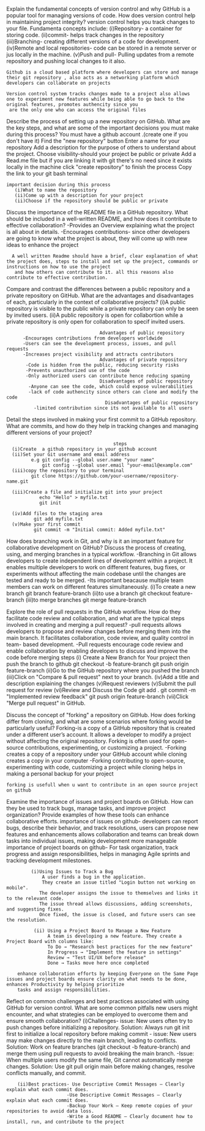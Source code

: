 Explain the fundamental concepts of version control and why GitHub is a popular tool for managing versions of code. How does version control help in maintaining project integrity?
    version control helps you track changes to your file. Fundamenta concepts include:
         (i)Repository- a container for storing code.
         (ii)commit- helps track changes in the repository
         (iii)Branching- creating different versions of a code for development.
         (iv)Remote and local repositories- code can be stored in a remote server or jus locally in the machine.
         (v)Push and pull- Pulling updates from a remote repository and pushing local changes to it also.

    Github is a cloud based platform where developers can store and manage their git repository , also acts as a networking platform which developers can collaborate on projects

    Version control system tracks changes made to a project also allows one to experiment new features while being able to go back to the original features, promotes authencity since you 
     are the only one who can access the original files

Describe the process of setting up a new repository on GitHub. What are the key steps, and what are some of the important decisions you must make during this process?
       You must have a github account .(create one if you don't have it)
       Find the "new repository" button
       Enter a name for your repository
       Add a description for the purpose of others to understand about the project.
       Choose visibility-should your project be public or private
       Add a Read.me file but if you are linking it with git there's no need since it exists locally in the machine
       click "create repository" to finish the process
       Copy  the link to your git bash terminal 
       

    important decision during this process
       (i)What to name the repository
       (ii)Come up with a description for your project
       (ii)Choose if the repository should be public or private
      

Discuss the importance of the README file in a GitHub repository. What should be included in a well-written README, and how does it contribute to effective collaboration?
     -Provides an Overview explaining what the project is all about in details.
     -Encourages contributions- since other developers are going to know what the project is about, they will come up with new ideas to enhance the project

      A well written Readme should have a brief, clear explanation of what the project does, steps to install and set up the project, commands or instructions on how to use the project
       and how others can contribute to it. all this reasons also contribute to effective contribution.
     

Compare and contrast the differences between a public repository and a private repository on GitHub. What are the advantages and disadvantages of each, particularly in the context of collaborative projects?
        (i)A public repository is visible to the public while a private repository can only be seen by invited users.
        (ii)A public repository  is open for collabortion while a private repository is only open for collaboration to specif  invited users.

                                      Advantages of public repository
          -Encourages contributions from developers worldwide
          -Users can see the development process, issues, and pull requests
          -Increases project visibility and attracts contributors
                                      Advantages of private repository
           -Code is hidden from the public, reducing security risks
           -Prevents unauthorized use of the code
           -Only authorized users can contribute hence reducing spaming
                                      Disadvantages of public repository
            -Anyone can see the code, which could expose vulnerabilities
            -lack of code authencity since others can clone and modify the code
                                        Disadvantages of public repository
              -limited contribution since its not available to all users
              
                                  
          

Detail the steps involved in making your first commit to a GitHub repository. What are commits, and how do they help in tracking changes and managing different versions of your project?

                                           steps
      (i)Create  a github repository in your github account
      (ii)Set your Git username and email address
             e.g git config --global user.name "your name"
                 git config --global user.email "your-email@example.com"
      (iii)copy the repository to your terminal
             git clone https://github.com/your-username/repository-name.git
              
      (iii)Create a file and initialize git into your project
                echo "Hello" > myfile.txt
                git init
                
      (iv)Add files to the staging area
              git add myfile.txt
      (v)Make your first commit
              git commit -m "Initial commit: Added myfile.txt"

How does branching work in Git, and why is it an important feature for collaborative development on GitHub? Discuss the process of creating, using, and merging branches in a typical workflow. 
        -Branching in Git allows developers to create independent lines of development within a project. 
         It enables multiple developers to work on different features, bug fixes,
         or experiments without affecting the main codebase until the changes are tested and ready to be merged.
        -Its important beacause  multiple team members can work on different features simultaneously.
        (i)To create a new branch
                  git branch feature-branch
        (ii)to use a branch
                 git checkout feature-branch
        (iii)to merge branches
                 git merge feature-branch

Explore the role of pull requests in the GitHub workflow. How do they facilitate code review and collaboration, and what are the typical steps involved in creating and merging a pull request?
         -pull requests allows developers to propose and review changes before merging them into the main branch. 
          It facilitates collaboration, code review, and quality control in team- based development.
        -Pull requests encourage code review and enable collaboration by enabling developers to discuss and improve the code before merging 
                                         steps
          (i) Create a New Branch for Your project then push the branch to github
                   git checkout -b feature-branch
                   git push origin feature-branch
          (ii)Go to the GitHub repository where you pushed the branch
          (iii)Click on "Compare & pull request" next to your branch.
          (iv)Add a title and description explaining the changes
          (v)Request reviewers
          (v)Submit the pull request for review
          (vi)Review and Discuss the Code
                 git add .
                 git commit -m "Implemented review feedback"
                 git push origin feature-branch
          (vii)Click "Merge pull request" in GitHub.


Discuss the concept of "forking" a repository on GitHub. How does forking differ from cloning, and what are some scenarios where forking would be particularly useful?
    Forking-is a copy of a GitHub repository that is created under a different user’s account. It allows a developer to modify a project without affecting the original repository. 
            Forking is often used for open-source contributions, experimenting, or customizing a project.
    -Forking creates a copy of a repository under your GitHub account while cloning creates a copy in your computer
    -Forking contributing to open-source, experimenting with code, customizing a project while cloning  helps in making a personal backup for your project

    forking is usefull when u want to contribute in an open source project on github

    
Examine the importance of issues and project boards on GitHub. How can they be used to track bugs, manage tasks, and improve project organization? Provide examples of how these tools can enhance collaborative efforts.
         importance of issues on github- developers can report bugs, describe their behavior, and track resolutions, users can propose new features and enhancements
                                         allows collaboration and teams can break down tasks into individual issues, making development more manageable
         importance of project boards on github- For task organization, track progress and assign responsibilities, helps in managing Agile sprints and tracking development milestones.

             (i)Using Issues to Track a Bug
                 A user finds a bug in the application.
                 They create an issue titled "Login button not working on mobile".
                The developer assigns the issue to themselves and links it to the relevant code.
                The issue thread allows discussions, adding screenshots, and suggesting fixes.
                Once fixed, the issue is closed, and future users can see the resolution.

              (ii) Using a Project Board to Manage a New Feature
                   A team is developing a new feature. They create a Project Board with columns like:
                   To Do → "Research best practices for the new feature"
                   In Progress → "Implement the feature in settings"
                   Review → "Test UI/UX before release"
                   Done → Tasks move here once completed
 
        enhance collaboration efforts by keeping Everyone on the Same Page issues and project boards ensure clarity on what needs to be done, enhances Productivity by helping prioritize 
        tasks and assign responsibilities.


Reflect on common challenges and best practices associated with using GitHub for version control. What are some common pitfalls new users might encounter, and what strategies can be employed to overcome them and ensure smooth collaboration?
          (i)Challenges- issue: New users often try to push changes before initializing a repository.
                         Solution: Always run git init first to initialize a local repository before making commit
                       - issue: New users may make changes directly to the main branch, leading to conflicts.
                         Solution: Work on feature branches (git checkout -b feature-branch) and merge them using pull requests to avoid breaking the main branch.
                       -Issue: When multiple users modify the same file, Git cannot automatically merge changes.
                        Solution: Use git pull origin main before making changes, resolve conflicts manually, and commit.
             
        (ii)Best practices- Use Descriptive Commit Messages – Clearly explain what each commit does.
                          -Use Descriptive Commit Messages – Clearly explain what each commit does.
                          -Backup Your Work – Keep remote copies of your repositories to avoid data loss.
                          -Write a Good README – Clearly document how to install, run, and contribute to the project





